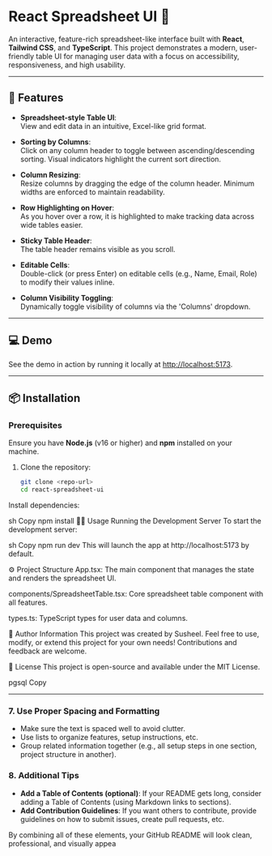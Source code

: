 # React Spreadsheet UI 📝

An interactive, feature-rich spreadsheet-like interface built with **React**, **Tailwind CSS**, and **TypeScript**. This project demonstrates a modern, user-friendly table UI for managing user data with a focus on accessibility, responsiveness, and high usability.

---

## 🚀 Features

- **Spreadsheet-style Table UI**:  
  View and edit data in an intuitive, Excel-like grid format.

- **Sorting by Columns**:  
  Click on any column header to toggle between ascending/descending sorting. Visual indicators highlight the current sort direction.

- **Column Resizing**:  
  Resize columns by dragging the edge of the column header. Minimum widths are enforced to maintain readability.

- **Row Highlighting on Hover**:  
  As you hover over a row, it is highlighted to make tracking data across wide tables easier.

- **Sticky Table Header**:  
  The table header remains visible as you scroll.

- **Editable Cells**:  
  Double-click (or press Enter) on editable cells (e.g., Name, Email, Role) to modify their values inline.

- **Column Visibility Toggling**:  
  Dynamically toggle visibility of columns via the 'Columns' dropdown.

---

## 💻 Demo

See the demo in action by running it locally at [http://localhost:5173](http://localhost:5173).

---

## 📦 Installation

### **Prerequisites**
Ensure you have **Node.js** (v16 or higher) and **npm** installed on your machine.

1. Clone the repository:
   ```sh
   git clone <repo-url>
   cd react-spreadsheet-ui
Install dependencies:

sh
Copy
npm install
🏃‍♂️ Usage
Running the Development Server
To start the development server:

sh
Copy
npm run dev
This will launch the app at http://localhost:5173 by default.

⚙️ Project Structure
App.tsx: The main component that manages the state and renders the spreadsheet UI.

components/SpreadsheetTable.tsx: Core spreadsheet table component with all features.

types.ts: TypeScript types for user data and columns.

📝 Author Information
This project was created by Susheel. Feel free to use, modify, or extend this project for your own needs! Contributions and feedback are welcome.

📄 License
This project is open-source and available under the MIT License.

pgsql
Copy

---

### 7. **Use Proper Spacing and Formatting**
   - Make sure the text is spaced well to avoid clutter.
   - Use lists to organize features, setup instructions, etc.
   - Group related information together (e.g., all setup steps in one section, project structure in another).

### 8. **Additional Tips**
   - **Add a Table of Contents (optional)**: If your README gets long, consider adding a Table of Contents (using Markdown links to sections).
   - **Add Contribution Guidelines**: If you want others to contribute, provide guidelines on how to submit issues, create pull requests, etc.

By combining all of these elements, your GitHub README will look clean, professional, and visually appea
